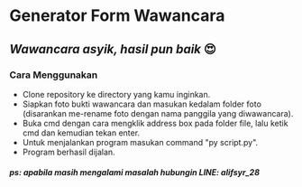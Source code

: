 # Generator Form Wawancara
## _Wawancara asyik, hasil pun baik_ 😍

### Cara Menggunakan
* Clone repository ke directory yang kamu inginkan.
* Siapkan foto bukti wawancara dan masukan kedalam folder foto (disarankan me-rename foto dengan nama panggila yang diwawancara).
* Buka cmd dengan cara mengklik address box pada folder file, lalu ketik cmd dan kemudian tekan enter.
* Untuk menjalankan program  masukan command "py script.py".
* Program berhasil dijalan.

#### _ps: apabila masih mengalami masalah hubungin LINE: alifsyr_28_